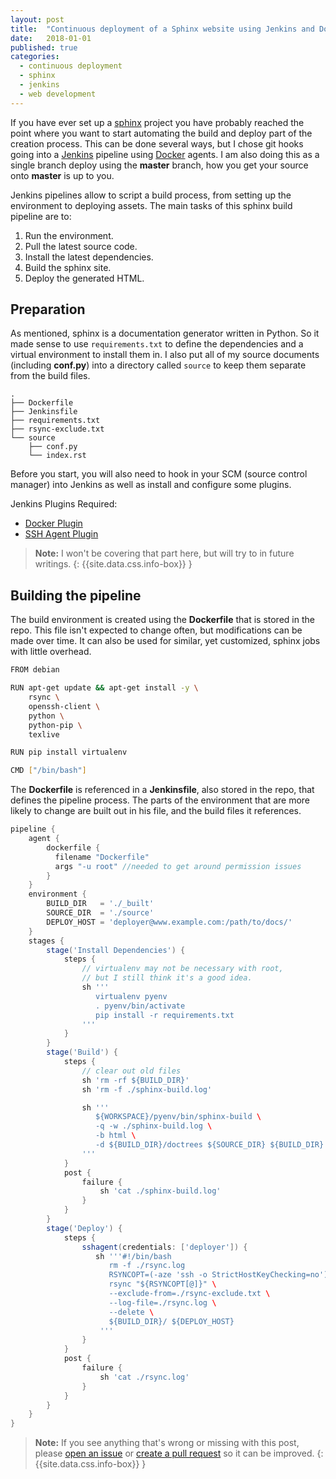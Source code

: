 ```yaml
---
layout: post
title:  "Continuous deployment of a Sphinx website using Jenkins and Docker"
date:   2018-01-01
published: true
categories:
  - continuous deployment
  - sphinx
  - jenkins
  - web development
---
```


If you have ever set up a [sphinx](http://www.sphinx-doc.org/en/stable/) project you have probably reached the point where you want to start automating the build and deploy part of the creation process. This can be done several ways, but I chose git hooks going into a [Jenkins](https://jenkins-ci.org/) pipeline using [Docker](https://www.docker.com/) agents. I am also doing this as a single branch deploy using the **master** branch, how you get your source onto **master** is up to you.

Jenkins pipelines allow to script a build process, from setting up the environment to deploying assets. The main tasks of this sphinx build pipeline are to:
1. Run the environment.
2. Pull the latest source code.
3. Install the latest dependencies.
4. Build the sphinx site.
5. Deploy the generated HTML.

## Preparation

As mentioned, sphinx is a documentation generator written in Python. So it made sense to use ``requirements.txt`` to define the dependencies and a virtual environment to install them in. I also put all of my source documents (including **conf.py**) into a directory called ``source`` to keep them separate from the build files.

```
.
├── Dockerfile
├── Jenkinsfile
├── requirements.txt
├── rsync-exclude.txt
└── source
    ├── conf.py
    └── index.rst
```

Before you start, you will also need to hook in your SCM (source control manager) into Jenkins as well as install and configure some plugins.

Jenkins Plugins Required:

* [Docker Plugin](https://plugins.jenkins.io/docker-plugin)
* [SSH Agent Plugin](https://plugins.jenkins.io/ssh-agent)

> **Note:** I won't be covering that part here, but will try to in future writings.
{: {{site.data.css.info-box}} }

## Building the pipeline

The build environment is created using the **Dockerfile** that is stored in the repo. This file isn't expected to change often, but modifications can be made over time. It can also be used for similar, yet customized, sphinx jobs with little overhead.

```bash
FROM debian

RUN apt-get update && apt-get install -y \
    rsync \
    openssh-client \
    python \
    python-pip \
    texlive

RUN pip install virtualenv

CMD ["/bin/bash"]
```

The **Dockerfile** is referenced in a **Jenkinsfile**, also stored in the repo, that defines the pipeline process. The parts of the environment that are more likely to change are built out in his file, and the build files it references.

```groovy
pipeline {
    agent {
        dockerfile {
          filename "Dockerfile"
          args "-u root" //needed to get around permission issues
        }
    }
    environment {
        BUILD_DIR   = './_built'
        SOURCE_DIR  = './source'
        DEPLOY_HOST = 'deployer@www.example.com:/path/to/docs/'
    }
    stages {
        stage('Install Dependencies') {
            steps {
                // virtualenv may not be necessary with root,
                // but I still think it's a good idea.
                sh '''
                   virtualenv pyenv
                   . pyenv/bin/activate
                   pip install -r requirements.txt
                '''
            }
        }
        stage('Build') {
            steps {
                // clear out old files
                sh 'rm -rf ${BUILD_DIR}'
                sh 'rm -f ./sphinx-build.log'

                sh '''
                   ${WORKSPACE}/pyenv/bin/sphinx-build \
                   -q -w ./sphinx-build.log \
                   -b html \
                   -d ${BUILD_DIR}/doctrees ${SOURCE_DIR} ${BUILD_DIR}
                '''
            }
            post {
                failure {
                    sh 'cat ./sphinx-build.log'
                }
            }
        }
        stage('Deploy') {
            steps {
                sshagent(credentials: ['deployer']) {
                   sh '''#!/bin/bash
                      rm -f ./rsync.log
                      RSYNCOPT=(-aze 'ssh -o StrictHostKeyChecking=no')
                      rsync "${RSYNCOPT[@]}" \
                      --exclude-from=./rsync-exclude.txt \
                      --log-file=./rsync.log \
                      --delete \
                      ${BUILD_DIR}/ ${DEPLOY_HOST}
                    '''
                }
            }
            post {
                failure {
                    sh 'cat ./rsync.log'
                }
            }
        }
    }
}
```

> **Note:** If you see anything that's wrong or missing with this post, please
[open an issue](https://github.com/jdillard/jdillard.github.io/issues) or
[create a pull request](https://github.com/jdillard/jdillard.github.io/pulls) so
it can be improved.
{: {{site.data.css.info-box}} }
